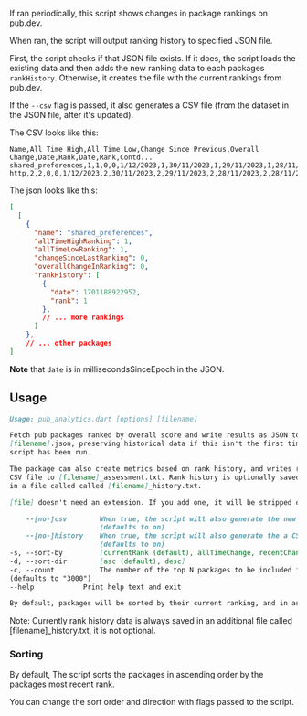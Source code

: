 If ran periodically, this script shows changes in package rankings on pub.dev.

When ran, the script will output ranking history to specified JSON file. 

First, the script checks if that JSON file exists. If it does, the script 
loads the existing data and then adds the new ranking data to each packages 
`rankHistory`. Otherwise, it creates the file with the current 
rankings from pub.dev. 

If the `--csv` flag is passed, it also generates a CSV file (from the 
dataset in the JSON file, after it's updated).


The CSV looks like this:
```text
Name,All Time High,All Time Low,Change Since Previous,Overall Change,Date,Rank,Date,Rank,Contd...
shared_preferences,1,1,0,0,1/12/2023,1,30/11/2023,1,29/11/2023,1,28/11/2023,1,28/11/2023,1,28/11/2023,1,28/11/2023,1,28/11/2023,1
http,2,2,0,0,1/12/2023,2,30/11/2023,2,29/11/2023,2,28/11/2023,2,28/11/2023,2,28/11/2023,2,28/11/2023,2,28/11/2023,2
```


The json looks like this:
```json
[
  [
    {
      "name": "shared_preferences",
      "allTimeHighRanking": 1,
      "allTimeLowRanking": 1,
      "changeSinceLastRanking": 0,
      "overallChangeInRanking": 0,
      "rankHistory": [
        {
          "date": 1701188922952,
          "rank": 1
        },
        // ... more rankings
      ]
    },
    // ... other packages
]
```
**Note** that `date` is in millisecondsSinceEpoch in the JSON.


## Usage

```markdown
Usage: pub_analytics.dart [options] [filename]

Fetch pub packages ranked by overall score and write results as JSON to a
[filename].json, preserving historical data if this isn't the first time the
script has been run.

The package can also create metrics based on rank history, and writes results as
CSV file to [filename]_assessment.txt. Rank history is optionally saved as CSV
in a file called called [filename]_history.txt.

[file] doesn't need an extension. If you add one, it will be stripped off.

    --[no-]csv        When true, the script will also generate the new CSV file
                      (defaults to on)
    --[no-]history    When true, the script will also generate the a CSV file with package ranking history data.
                      (defaults to on)
-s, --sort-by         [currentRank (default), allTimeChange, recentChange]
-d, --sort-dir        [asc (default), desc]
-c, --count           The number of the top N packages to be included in the dataset.
(defaults to "3000")
--help            Print help text and exit

By default, packages will be sorted by their current ranking, and in ascending order.
```

Note: Currently rank history data is always saved in an additional file called 
[filename]_history.txt, it is not optional.

### Sorting 

By default, The script sorts the packages in ascending order by the packages most recent rank.

You can change the sort order and direction with flags passed to the script.
